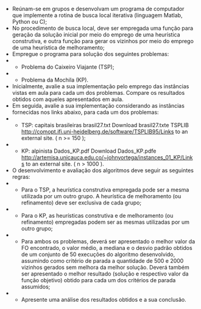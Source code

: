- Reúnam-se em grupos e desenvolvam um programa de computador que implemente a rotina de busca local iterativa (linguagem Matlab, Python ou C);
- No procedimento de busca local, deve ser empregada uma função para geração da solução inicial por meio do emprego de uma heurística construtiva, e outra função para gerar os vizinhos por meio do emprego de uma heurística de melhoramento;
- Empregue o programa para solução dos seguintes problemas:
- - Problema do Caixeiro Viajante (TSP);
- - Problema da Mochila (KP).
- Inicialmente, avalie a sua implementação pelo emprego das instâncias vistas em aula para cada um dos problemas. Compare os resultados obtidos com aqueles apresentados em aula.
- Em seguida, avalie a sua implementação considerando as instâncias fornecidas nos links abaixo, para cada um dos problemas:
- - TSP: capitais brasileiras brasil27.txt Download brasil27.txte TSPLIB http://comopt.ifi.uni-heidelberg.de/software/TSPLIB95/Links to an external site. ( n >= 150 );
- - KP: alpinista Dados_KP.pdf Download Dados_KP.pdfe http://artemisa.unicauca.edu.co/~johnyortega/instances_01_KP/Links to an external site. ( n > 1000 ).
- O desenvolvimento e avaliação dos algoritmos deve seguir as seguintes regras:
- - Para o TSP, a heurística construtiva empregada pode ser a mesma utilizada por um outro grupo. A heurística de melhoramento (ou refinamento) deve ser exclusiva de cada grupo;
- - Para o KP, as heurísticas construtiva e de melhoramento (ou refinamento) empregadas podem ser as mesmas utilizadas por um outro grupo;
- - Para ambos os problemas, deverá ser apresentado o melhor valor da FO encontrado, o valor médio, a mediana e o desvio padrão obtidos de um conjunto de 50 execuções do algoritmo desenvolvido, assumindo como critério de parada a quantidade de 500 e 2000 vizinhos gerados sem melhora da melhor solução. Deverá também ser apresentado o melhor resultado (solução e respectivo valor da função objetivo) obtido para cada um dos critérios de parada assumidos;
- - Apresente uma análise dos resultados obtidos e a sua conclusão.